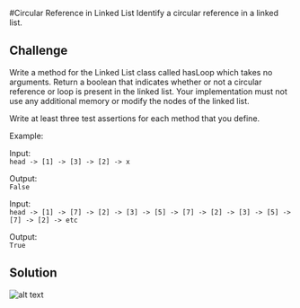#Circular Reference in Linked List
Identify a circular reference in a linked list.

## Challenge
Write a method for the Linked List class called hasLoop which takes no arguments. Return a boolean that indicates whether or not a circular reference or loop is present in the linked list. Your implementation must not use any additional memory or modify the nodes of the linked list.

Write at least three test assertions for each method that you define.

Example:

Input:  
```head -> [1] -> [3] -> [2] -> x```

Output:  
```False```

Input:  
```head -> [1] -> [7] -> [2] -> [3] -> [5] -> [7] -> [2] -> [3] -> [5] -> [7] -> [2] -> etc```

Output:  
```True```

## Solution
![alt text](assets/ll_detect_loop.jpg "ll_detect_loop")
